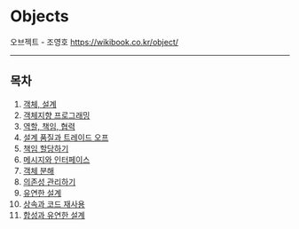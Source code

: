 # Objects

오브젝트 - 조영호 https://wikibook.co.kr/object/

---
## 목차

1. <a href="https://radical-rook-cad.notion.site/1-8324cc0a1385499eae8262eab62ca9dc" target="_blank">객체, 설계</a>
2. <a href="https://radical-rook-cad.notion.site/2-50e16f2e4e17433facbfa3b2ec729a91" target="_blank">객체지향 프로그래밍</a>
3. <a href="https://radical-rook-cad.notion.site/3-c7f4ae2f81bc44b7a067dcbb6f3cf21d" target="_blank">역할, 책임, 협력</a>
4. <a href="https://radical-rook-cad.notion.site/4-768991e81eee4d76b628aefb8c85d008" target="_blank">설계 품질과 트레이드 오프</a>
5. <a href="https://radical-rook-cad.notion.site/5-300ba0c65efc4504afbe5583274f6629" target="_blank">책임 할당하기</a>
6. <a href="https://radical-rook-cad.notion.site/6-896632e574e3486290de7a0b43fe33db" target="_blank">메시지와 인터페이스</a>
7. <a href="https://radical-rook-cad.notion.site/7-6fce89737a7c44c4a8442def8b84a386" target="_blank">객체 분해</a>
8. <a href="https://radical-rook-cad.notion.site/8-a64d5df4a7374b0fbddfbce6a9a5c1f8" target="_blank">의존성 관리하기</a>
9. <a href="https://radical-rook-cad.notion.site/9-474067a12ba444b3aae63599c13de136" target="_blank">유연한 설계</a>
10. <a href="https://radical-rook-cad.notion.site/10-60b0cc1cb6294535af32c07075e06dbb" target="_blank">상속과 코드 재사용</a>
11. <a href="https://radical-rook-cad.notion.site/11-85e1d67bf35c4c73951c1a83e5993b5c" target="_blank">합성과 유연한 설계</a>

